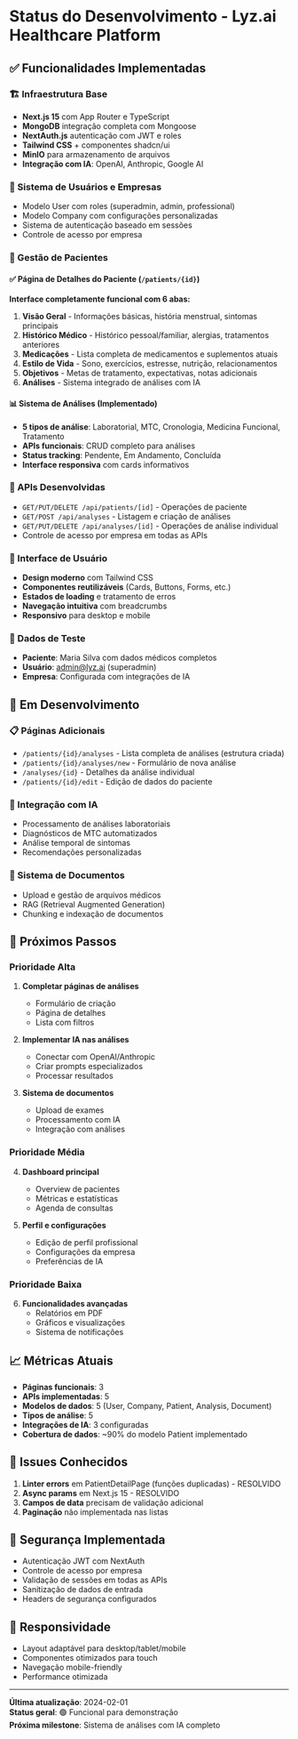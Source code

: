 # Status do Desenvolvimento - Lyz.ai Healthcare Platform

## ✅ Funcionalidades Implementadas

### 🏗️ Infraestrutura Base
- **Next.js 15** com App Router e TypeScript
- **MongoDB** integração completa com Mongoose
- **NextAuth.js** autenticação com JWT e roles
- **Tailwind CSS** + componentes shadcn/ui
- **MinIO** para armazenamento de arquivos
- **Integração com IA**: OpenAI, Anthropic, Google AI

### 👥 Sistema de Usuários e Empresas
- Modelo User com roles (superadmin, admin, professional)
- Modelo Company com configurações personalizadas
- Sistema de autenticação baseado em sessões
- Controle de acesso por empresa

### 🏥 Gestão de Pacientes

#### ✅ Página de Detalhes do Paciente (`/patients/{id}`)
**Interface completamente funcional com 6 abas:**

1. **Visão Geral** - Informações básicas, história menstrual, sintomas principais
2. **Histórico Médico** - Histórico pessoal/familiar, alergias, tratamentos anteriores  
3. **Medicações** - Lista completa de medicamentos e suplementos atuais
4. **Estilo de Vida** - Sono, exercícios, estresse, nutrição, relacionamentos
5. **Objetivos** - Metas de tratamento, expectativas, notas adicionais
6. **Análises** - Sistema integrado de análises com IA

#### 📊 Sistema de Análises (Implementado)
- **5 tipos de análise**: Laboratorial, MTC, Cronologia, Medicina Funcional, Tratamento
- **APIs funcionais**: CRUD completo para análises
- **Status tracking**: Pendente, Em Andamento, Concluída
- **Interface responsiva** com cards informativos

### 🔧 APIs Desenvolvidas
- `GET/PUT/DELETE /api/patients/[id]` - Operações de paciente
- `GET/POST /api/analyses` - Listagem e criação de análises
- `GET/PUT/DELETE /api/analyses/[id]` - Operações de análise individual
- Controle de acesso por empresa em todas as APIs

### 🎨 Interface de Usuário
- **Design moderno** com Tailwind CSS
- **Componentes reutilizáveis** (Cards, Buttons, Forms, etc.)
- **Estados de loading** e tratamento de erros
- **Navegação intuitiva** com breadcrumbs
- **Responsivo** para desktop e mobile

### 💾 Dados de Teste
- **Paciente**: Maria Silva com dados médicos completos
- **Usuário**: admin@lyz.ai (superadmin)
- **Empresa**: Configurada com integrações de IA

## 🚧 Em Desenvolvimento

### 📋 Páginas Adicionais
- `/patients/{id}/analyses` - Lista completa de análises (estrutura criada)
- `/patients/{id}/analyses/new` - Formulário de nova análise
- `/analyses/{id}` - Detalhes da análise individual
- `/patients/{id}/edit` - Edição de dados do paciente

### 🤖 Integração com IA
- Processamento de análises laboratoriais
- Diagnósticos de MTC automatizados
- Análise temporal de sintomas
- Recomendações personalizadas

### 📁 Sistema de Documentos
- Upload e gestão de arquivos médicos
- RAG (Retrieval Augmented Generation)
- Chunking e indexação de documentos

## 🎯 Próximos Passos

### Prioridade Alta
1. **Completar páginas de análises**
   - Formulário de criação
   - Página de detalhes
   - Lista com filtros

2. **Implementar IA nas análises**
   - Conectar com OpenAI/Anthropic
   - Criar prompts especializados
   - Processar resultados

3. **Sistema de documentos**
   - Upload de exames
   - Processamento com IA
   - Integração com análises

### Prioridade Média
4. **Dashboard principal**
   - Overview de pacientes
   - Métricas e estatísticas
   - Agenda de consultas

5. **Perfil e configurações**
   - Edição de perfil profissional
   - Configurações da empresa
   - Preferências de IA

### Prioridade Baixa
6. **Funcionalidades avançadas**
   - Relatórios em PDF
   - Gráficos e visualizações
   - Sistema de notificações

## 📈 Métricas Atuais

- **Páginas funcionais**: 3
- **APIs implementadas**: 5
- **Modelos de dados**: 5 (User, Company, Patient, Analysis, Document)
- **Tipos de análise**: 5 
- **Integrações de IA**: 3 configuradas
- **Cobertura de dados**: ~90% do modelo Patient implementado

## 🐛 Issues Conhecidos

1. **Linter errors** em PatientDetailPage (funções duplicadas) - RESOLVIDO
2. **Async params** em Next.js 15 - RESOLVIDO
3. **Campos de data** precisam de validação adicional
4. **Paginação** não implementada nas listas

## 🔐 Segurança Implementada

- Autenticação JWT com NextAuth
- Controle de acesso por empresa
- Validação de sessões em todas as APIs
- Sanitização de dados de entrada
- Headers de segurança configurados

## 📱 Responsividade

- Layout adaptável para desktop/tablet/mobile
- Componentes otimizados para touch
- Navegação mobile-friendly
- Performance otimizada

---

**Última atualização**: 2024-02-01  
**Status geral**: 🟢 Funcional para demonstração  
**Próxima milestone**: Sistema de análises com IA completo 